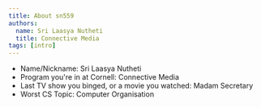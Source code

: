 ```yaml
---
title: About sn559
authors:
  name: Sri Laasya Nutheti
  title: Connective Media
tags: [intro]
---
```


- Name/Nickname: Sri Laasya Nutheti
- Program you're in at Cornell: Connective Media
- Last TV show you binged, or a movie you watched: Madam Secretary
- Worst CS Topic: Computer Organisation
